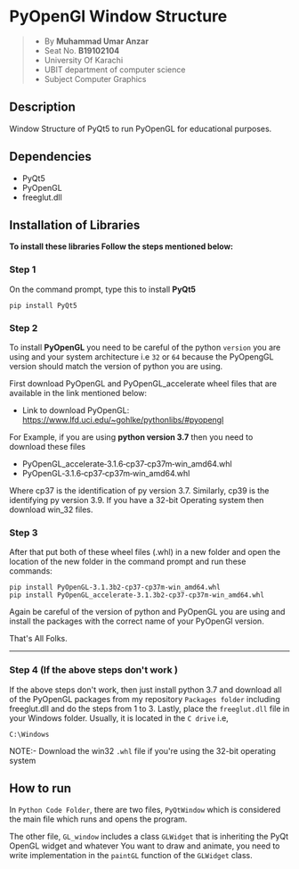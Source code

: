 # PyOpenGl Window Structure
> - By **Muhammad Umar Anzar**
> - Seat No. **B19102104**
> - University Of Karachi 
> - UBIT department of computer science
> - Subject Computer Graphics

## Description
Window Structure of PyQt5 to run PyOpenGL for educational purposes.

## Dependencies
- PyQt5
- PyOpenGL
- freeglut.dll

## Installation of Libraries
**To install these libraries Follow the steps mentioned below:**
### Step 1
On the command prompt, type this to install **PyQt5**
```
pip install PyQt5
```

### Step 2
To install **PyOpenGL** you need to be careful of the python `version` you are using and your system architecture i.e `32` or `64` because the PyOpengGL version should match the version of python you are using.

First download PyOpenGL and PyOpenGL_accelerate wheel files that are available in the link mentioned below:

- Link to download PyOpenGL: https://www.lfd.uci.edu/~gohlke/pythonlibs/#pyopengl

For Example, if you are using **python version 3.7** then you need to download these files
- PyOpenGL_accelerate‑3.1.6‑cp37‑cp37m‑win_amd64.whl
- PyOpenGL‑3.1.6‑cp37‑cp37m‑win_amd64.whl

Where cp37 is the identification of py version 3.7.
Similarly, cp39 is the identifying py version 3.9.
If you have a 32-bit Operating system then download win_32 files.

### Step 3
After that put both of these wheel files (.whl) in a new folder and open the location of the new folder in the command prompt and run these commands:

```
pip install PyOpenGL-3.1.3b2-cp37-cp37m-win_amd64.whl
pip install PyOpenGL_accelerate-3.1.3b2-cp37-cp37m-win_amd64.whl
```
Again be careful of the version of python and PyOpenGL you are using and install the packages with the correct name of your PyOpenGl version.

That's All Folks.
<hr>

### Step 4 (If the above steps don't work )
If the above steps don't work, then just install python 3.7 and download all of the PyOpenGL packages from my repository `Packages folder` including freeglut.dll and do the steps from 1 to 3.
Lastly, place the `freeglut.dll` file in your Windows folder. Usually, it is located in the `C drive` i.e, 
```
C:\Windows
```
NOTE:- Download the win32 `.whl` file if you're using the 32-bit operating system

## How to run
In `Python Code Folder`, there are two files, `PyQtWindow` which is considered the main file which runs and opens the program.

The other file, `GL_window` includes a class `GLWidget` that is inheriting the PyQt OpenGL widget and whatever You want to draw and animate, you need to write implementation in the `paintGL` function of the `GLWidget` class.
